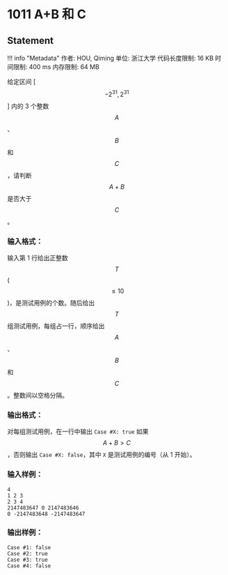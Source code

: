
# 1011 A+B 和 C

## Statement

!!! info "Metadata"
    作者: HOU, Qiming
    单位: 浙江大学
    代码长度限制: 16 KB
    时间限制: 400 ms
    内存限制: 64 MB

给定区间 [$$-2^{31}, 2^{31}$$] 内的 3 个整数 $$A$$、$$B$$ 和 $$C$$，请判断 $$A+B$$ 是否大于 $$C$$。

### 输入格式：

输入第 1 行给出正整数 $$T$$ ($$\le 10$$)，是测试用例的个数。随后给出 $$T$$ 组测试用例，每组占一行，顺序给出 $$A$$、$$B$$ 和 $$C$$。整数间以空格分隔。

### 输出格式：

对每组测试用例，在一行中输出 `Case #X: true` 如果 $$A+B>C$$，否则输出 `Case #X: false`，其中 `X` 是测试用例的编号（从 1 开始）。

### 输入样例：
```plaintext
4
1 2 3
2 3 4
2147483647 0 2147483646
0 -2147483648 -2147483647
```

### 输出样例：
```plaintext
Case #1: false
Case #2: true
Case #3: true
Case #4: false
```


